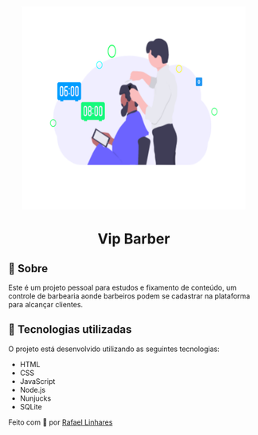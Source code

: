 <p align="center">
    <img src="public/assets/img.svg" width="450px">
</p>

<h1 align="center">
    Vip Barber
</h1>


## 📖 Sobre 
Este é um projeto pessoal para estudos e fixamento de conteúdo, um controle de barbearia aonde barbeiros podem se cadastrar na plataforma para alcançar clientes.
## 🚀 Tecnologias utilizadas
O projeto está desenvolvido utilizando as seguintes tecnologias:
- HTML
- CSS
- JavaScript
- Node.js 
- Nunjucks 
- SQLite 



Feito com :blue_heart: por [Rafael Linhares](https://www.linkedin.com/in/rafael-linhares-js/)
